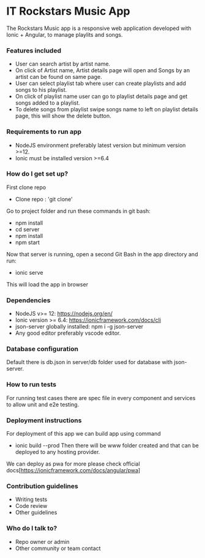 # IT Rockstars Music App

The Rockstars Music app is a responsive web application developed with Ionic + Angular, to manage playlits and songs.

### Features included

- User can search artist by artist name.
- On click of Artist name, Artist details page will open and Songs by an artist can be found on same page.
- User can select playlist tab where user can create playlists and add songs to his playlist.
- On click of playlist name user can go to playlist details page and get songs added to a playlist.
- To delete songs from playlist swipe songs name to left on playlist details page, this will show the delete button.

### Requirements to run app

- NodeJS environment preferably latest version but minimum version >=12.
- Ionic must be installed version >=6.4

### How do I get set up?

First clone repo

- Clone repo : 'git clone'

Go to project folder and run these commands in git bash:

- npm install
- cd server
- npm install
- npm start

Now that server is running, open a second Git Bash in the app directory and run:

- ionic serve

This will load the app in browser

### Dependencies

- NodeJS v>= 12: https://nodejs.org/en/
- Ionic version >= 6.4: https://ionicframework.com/docs/cli
- json-server globally installed: npm i -g json-server
- Any good editor preferably vscode editor.

### Database configuration

Default there is db.json in server/db folder used for database with json-server.

### How to run tests

For running test cases there are spec file in every component and services to allow unit and e2e testing.

### Deployment instructions

For deployment of this app we can build app using command

- ionic build --prod
  Then there will be www folder created and that can be deployed to any hosting provider.

We can deploy as pwa for more please check official docs[https://ionicframework.com/docs/angular/pwa]

### Contribution guidelines

- Writing tests
- Code review
- Other guidelines

### Who do I talk to?

- Repo owner or admin
- Other community or team contact
